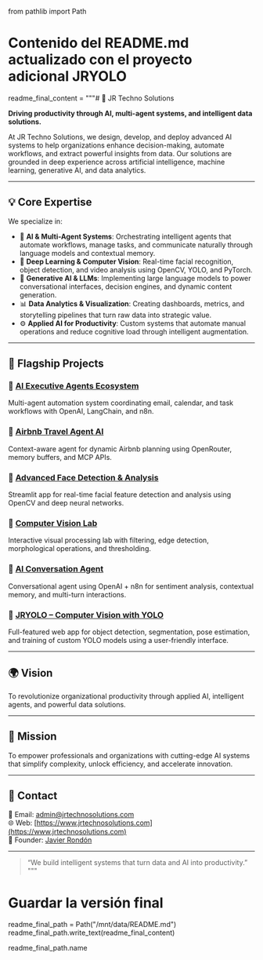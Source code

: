 from pathlib import Path

# Contenido del README.md actualizado con el proyecto adicional JRYOLO
readme_final_content = """# 🧠 JR Techno Solutions

**Driving productivity through AI, multi-agent systems, and intelligent data solutions.**

At JR Techno Solutions, we design, develop, and deploy advanced AI systems to help organizations enhance decision-making, automate workflows, and extract powerful insights from data. Our solutions are grounded in deep experience across artificial intelligence, machine learning, generative AI, and data analytics.

---

## 💡 Core Expertise

We specialize in:

- 🤖 **AI & Multi-Agent Systems**: Orchestrating intelligent agents that automate workflows, manage tasks, and communicate naturally through language models and contextual memory.
- 🧠 **Deep Learning & Computer Vision**: Real-time facial recognition, object detection, and video analysis using OpenCV, YOLO, and PyTorch.
- 🧩 **Generative AI & LLMs**: Implementing large language models to power conversational interfaces, decision engines, and dynamic content generation.
- 📊 **Data Analytics & Visualization**: Creating dashboards, metrics, and storytelling pipelines that turn raw data into strategic value.
- ⚙️ **Applied AI for Productivity**: Custom systems that automate manual operations and reduce cognitive load through intelligent augmentation.

---

## 🚀 Flagship Projects

### 🔹 [AI Executive Agents Ecosystem](https://jarondonp.github.io/portafolio)
Multi-agent automation system coordinating email, calendar, and task workflows with OpenAI, LangChain, and n8n.

### 🔹 [Airbnb Travel Agent AI](https://jarondonp.github.io/portafolio)
Context-aware agent for dynamic Airbnb planning using OpenRouter, memory buffers, and MCP APIs.

### 🔹 [Advanced Face Detection & Analysis](https://jarondonp.github.io/portafolio)
Streamlit app for real-time facial feature detection and analysis using OpenCV and deep neural networks.

### 🔹 [Computer Vision Lab](https://jarondonp.github.io/portafolio)
Interactive visual processing lab with filtering, edge detection, morphological operations, and thresholding.

### 🔹 [AI Conversation Agent](https://jarondonp.github.io/portafolio)
Conversational agent using OpenAI + n8n for sentiment analysis, contextual memory, and multi-turn interactions.

### 🔹 [JRYOLO – Computer Vision with YOLO](https://jarondonp.github.io/portafolio)
Full-featured web app for object detection, segmentation, pose estimation, and training of custom YOLO models using a user-friendly interface.

---

## 🌍 Vision

To revolutionize organizational productivity through applied AI, intelligent agents, and powerful data solutions.

---

## 🎯 Mission

To empower professionals and organizations with cutting-edge AI systems that simplify complexity, unlock efficiency, and accelerate innovation.

---

## 💼 Contact

📧 Email: [admin@jrtechnosolutions.com](mailto:admin@jrtechnosolutions.com)  
🌐 Web: [https://www.jrtechnosolutions.com](https://www.jrtechnosolutions.com)  
👤 Founder: [Javier Rondón](https://github.com/jarondonp)

---

> “We build intelligent systems that turn data and AI into productivity.”  
"""

# Guardar la versión final
readme_final_path = Path("/mnt/data/README.md")
readme_final_path.write_text(readme_final_content)

readme_final_path.name
